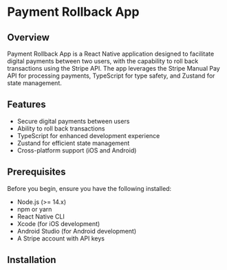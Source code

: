 # Payment Rollback App

## Overview

Payment Rollback App is a React Native application designed to facilitate digital payments between two users, with the capability to roll back transactions using the Stripe API. The app leverages the Stripe Manual Pay API for processing payments, TypeScript for type safety, and Zustand for state management.

## Features

- Secure digital payments between users
- Ability to roll back transactions
- TypeScript for enhanced development experience
- Zustand for efficient state management
- Cross-platform support (iOS and Android)

## Prerequisites

Before you begin, ensure you have the following installed:

- Node.js (>= 14.x)
- npm or yarn
- React Native CLI
- Xcode (for iOS development)
- Android Studio (for Android development)
- A Stripe account with API keys

## Installation

